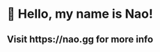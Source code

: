 <h1 align="center">👋 Hello, my name is Nao!</h1>
<h2 align="center">Visit https://nao.gg for more info</h2
